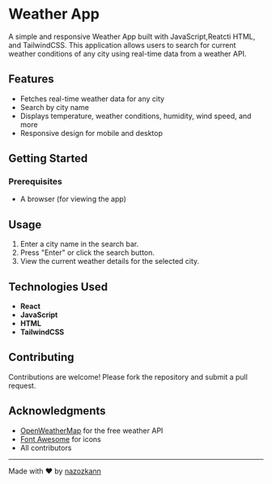 # Weather App

A simple and responsive Weather App built with JavaScript,Reatcti HTML, and TailwindCSS. This application allows users to search for current weather conditions of any city using real-time data from a weather API.

## Features

- Fetches real-time weather data for any city
- Search by city name
- Displays temperature, weather conditions, humidity, wind speed, and more
- Responsive design for mobile and desktop


## Getting Started

### Prerequisites

- A browser (for viewing the app)


## Usage

1. Enter a city name in the search bar.
2. Press "Enter" or click the search button.
3. View the current weather details for the selected city.


## Technologies Used

- **React** 
- **JavaScript** 
- **HTML** 
- **TailwindCSS** 

## Contributing

Contributions are welcome! Please fork the repository and submit a pull request.

## Acknowledgments

- [OpenWeatherMap](https://openweathermap.org/) for the free weather API
- [Font Awesome](https://fontawesome.com/) for icons
- All contributors

---

Made with ❤️ by [nazozkann](https://github.com/nazozkann)
